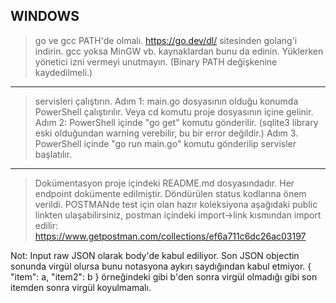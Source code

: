 ## WINDOWS
> go ve gcc PATH'de olmalı.
https://go.dev/dl/ sitesinden golang'i indirin. gcc yoksa MinGW vb. kaynaklardan bunu da edinin. Yüklerken yönetici izni vermeyi unutmayın. (Binary PATH değişkenine kaydedilmeli.)
---
> servisleri çalıştırın.
Adım 1: main.go dosyasının olduğu konumda PowerShell çalıştırılır. Veya cd komutu proje dosyasının içine gelinir.
Adım 2: PowerShell içinde "go get" komutu gönderilir.
(sqlite3 library eski olduğundan warning verebilir, bu bir error değildir.)
Adım 3. PowerShell içinde "go run main.go" komutu gönderilip servisler başlatılır.
---
> Dokümentasyon proje içindeki README.md dosyasındadır. Her endpoint dokümente edilmiştir. Döndürülen status kodlarına önem verildi.
POSTMANde test için olan hazır koleksiyona aşağıdaki public linkten ulaşabilirsiniz, postman içindeki import->link kısmından import edilir:
https://www.getpostman.com/collections/ef6a711c6dc26ac03197

Not: Input raw JSON olarak body'de kabul ediliyor. Son JSON objectin sonunda virgül olursa bunu notasyona aykırı saydığından kabul etmiyor.
{
    "item": a,
    "item2": b
}
örneğindeki gibi b'den sonra virgül olmadığı gibi son itemden sonra virgül koyulmamalı.
